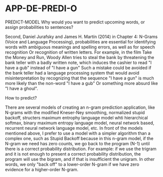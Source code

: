 # APP-DE-PREDI-O

PREDICT-MODEL
Why would you want to predict upcoming words, or assign probabilities to sentences?

Second, Daniel Jurafsky and James H. Martín (2014) in Chapter 4: N-Grams (Voice and Language Processing), probabilities are essential for identifying words with ambiguous meanings and spelling errors, as well as for speech recognition Or recognition of written letters. For example, in the film Take the Money and Run, Woody Allen tries to steal the bank by threatening the bank teller with a badly written note, which induces the cashier to read "I have a gub" instead of "I have a gun" Such a mistake could be avoided if the bank teller had a language processing system that would avoid misinterpretation by recognizing that the sequence "I have a gun" is much more likely than the non-word "I have a gub" Or something more absurd like "I have a ghoul".

How to predict?

There are several models of creating an n-gram prediction application, like N-grams with the modified Kneser-Ney smoothing, normalized stupid backoff, structers maximum entrophy language model whti hierarchical softmax, binary maximum entropy language model, neural network based, recurrent neural network language model, etc. In front of the models mentioned above, I prefer to use a model with a simpler algorithm than a complex one, such as Stupid Backoff because in this n-gram model, if the N-gram we need has zero counts, we go back to the program (N-1) until there is a correct probability distribution. For example: if we use the trigram and it is not enough to present a correct probability distribution, the program will use the bigram, and if that is insufficient the unigram. In other words, we only "back off" to a lower-order N-gram if we have zero evidence for a higher-order N-gram.
